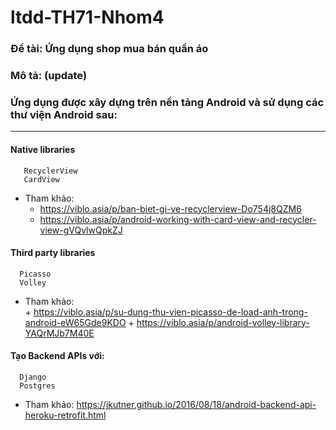 # ltdd-TH71-Nhom4

### Đề tài: Ứng dụng shop mua bán quần áo
### Mô tả: (update)
 
### Ứng dụng được xây dựng trên nền tảng Android và sử dụng các thư viện Android sau:
----
#### **Native libraries**
```
   RecyclerView
   CardView
```
   - Tham khảo:  
       + https://viblo.asia/p/ban-biet-gi-ve-recyclerview-Do754j8QZM6
       + https://viblo.asia/p/android-working-with-card-view-and-recycler-view-gVQvlwQpkZJ
     
#### **Third party libraries**
```
  Picasso
  Volley
```
+ Tham khảo:  
       + https://viblo.asia/p/su-dung-thu-vien-picasso-de-load-anh-trong-android-eW65Gde9KDO
       + https://viblo.asia/p/android-volley-library-YAQrMJb7M40E
                  
#### Tạo **Backend APIs** với:
```
  Django 
  Postgres
```
+ Tham khảo: https://jkutner.github.io/2016/08/18/android-backend-api-heroku-retrofit.html
